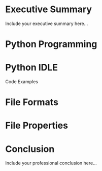 # Executive Summary
Include your executive summary here...

# Python Programming

# Python IDLE
Code Examples

# File Formats

# File Properties

# Conclusion
Include your professional conclusion here...
